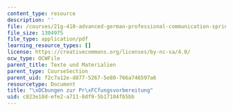 ```yaml
---
content_type: resource
description: ''
file: /courses/21g-410-advanced-german-professional-communication-spring-2017/c823e18defe2a7118df95b17104fb5bb_21G_410s17_W13_M37.pdf
file_size: 1304975
file_type: application/pdf
learning_resource_types: []
license: https://creativecommons.org/licenses/by-nc-sa/4.0/
ocw_type: OCWFile
parent_title: Texte und Materialien
parent_type: CourseSection
parent_uid: f2c7a12e-d877-5267-5e80-766a746597a6
resourcetype: Document
title: "\xDCbungen zur Pr\xFCfungsvorbereitung"
uid: c823e18d-efe2-a711-8df9-5b17104fb5bb
---
```

